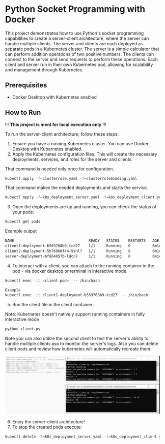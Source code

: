 # Python Socket Programming with Docker

This project demonstrates how to use Python's socket programming capabilities to create a server-client architecture, where the server can handle multiple clients. The server and clients are each deployed as separate pods in a Kubernetes cluster. 
The server is a simple calculator that can perform addition operations of two positive numbers. The clients can connect to the server and send requests to perform these operations. Each client and server run in their own Kubernetes pod, allowing for scalability and management through Kubernetes.

## Prerequisites
- Docker Desktop with Kubernetes enabled

## How to Run
!!! **This project is ment for local execution only** !!!

To run the server-client architecture, follow these steps:

1. Ensure you have a running Kubernetes cluster. You can use Docker Desktop with Kubernetes enabled.
2. Apply the Kubernetes configuration files. This will create the necessary deployments, services, and roles for the server and clients.

That command is needed only once for configuration.
```bash
kubectl apply -f=clusterrole.yaml -f=clusterrolebinding.yaml
```

That command makes the needed deployments and starts the service.
```bash
kubectl apply -f=k8s_deployment_server.yaml -f=k8s_deployment_client.yaml
```

3. Once the deployments are up and running, you can check the status of your pods:
```bash
kubectl get pods
```
Example output
```bash
NAME                                  READY   STATUS    RESTARTS   AGE
client1-deployment-b569768b9-tcd27    1/1     Running   0          6m14s
client2-deployment-5b76868f44-9tnl7   1/1     Running   0          6m14s
server-deployment-bf864957b-ldcn7     1/1     Running   0          6m14s
```
4. To interact with a client, you can attach to the running container in the pod -
via docker desktop or terminal in interactive mode.

```bash
kubectl exec -it <client-pod>  -- /bin/bash
```
```bash
Example
kubectl exec -it client1-deployment-b569768b9-tcd27  -- /bin/bash
```

5. Run the client file in the client container:

Note: Kubernetes doesn't natively support running containers in fully interactive mode
```bash
python client.py 
```

Note you can also utilize the second client to test the server's ability to handle multiple clients aso to monitor the server's logs.
Also you can delete client pods and review how kubernetes will automatically recreate them.

![k8s_demo.png](k8s_demo.png)

6. Enjoy the server-client architecture!
7. To stop the created pods execute:
```bash
kubectl delete -f=k8s_deployment_server.yaml -f=k8s_deployment_client.yaml 
```

